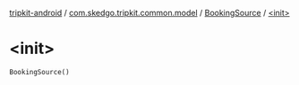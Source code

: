 [tripkit-android](../../index.md) / [com.skedgo.tripkit.common.model](../index.md) / [BookingSource](index.md) / [&lt;init&gt;](./-init-.md)

# &lt;init&gt;

`BookingSource()`